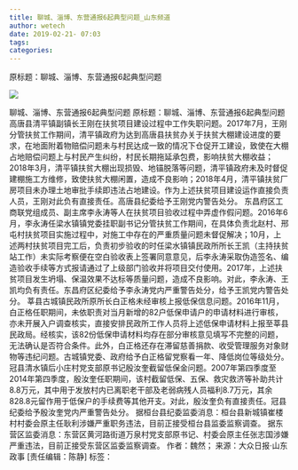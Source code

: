 ```yaml
---
title: 聊城、淄博、东营通报6起典型问题_山东频道
author: wetech
date: 2019-02-21- 07:03
tags: 
categories: 
---
```

原标题：聊城、淄博、东营通报6起典型问题
<!-- more -->
                
<img align="center" border="0" src="http://p2.ifengimg.com/a/2016/0810/204c433878d5cf9size1_w16_h16.png" />
                
            
聊城、淄博、东营通报6起典型问题
原标题：聊城、淄博、东营通报6起典型问题
高唐县清平镇副镇长王刚在扶贫项目建设过程中工作失职问题。2017年7月，王刚分管扶贫工作期间，清平镇政府为达到高唐县扶贫办关于扶贫大棚建设进度的要求，在地面附着物赔偿问题未与村民达成一致的情况下仓促开工建设，致使在大棚占地赔偿问题上与村民产生纠纷，村民长期拖延承包费，影响扶贫大棚收益；2018年3月，清平镇扶贫大棚出现损毁、地锚脱落等问题，清平镇政府未及时督促建棚施工方维修，致使扶贫大棚闲置，造成不良影响；2018年4月，清平镇扶贫厂房项目未办理土地审批手续即违法占地建设。作为上述扶贫项目建设运作直接负责人员，王刚对此负有直接责任。高唐县纪委给予王刚党内警告处分。
东昌府区工商联党组成员、副主席李永涛等人在扶贫项目验收过程中弄虚作假问题。2016年6月，李永涛任梁水镇镇党委挂职副书记分管扶贫工作期间，在具体负责北赵村、邢屯村扶贫项目实施过程中，对施工中存在的严重质量问题未督促解决；10月，上述两村扶贫项目完工后，负责初步验收的时任梁水镇镇民政所所长王凯（主持扶贫站工作）未实际考察便在空白验收表上签署同意意见，后李永涛采取伪造签名、编造验收手续等方式报请通过了上级部门验收并将项目交付使用。2017年，上述扶贫项目发生坍塌、保温效果不达标等质量问题，造成不良影响。对此，李永涛、王凯均负有责任。东昌府区纪委给予李永涛党内严重警告处分，给予王凯党内警告处分。
莘县古城镇民政所原所长白正格未经审核上报低保信息问题。2016年11月，白正格任职期间，未依职责对当月新增的82户低保申请户的申请材料进行审核，亦未开展入户调查核实，直接安排民政所工作人员将上述低保申请材料上报至莘县民政局。经核实，该82份低保申请材料均存在部分审核意见填写不完整的问题，无法确认是否符合条件。此外，白正格还存在滞留慈善捐款、收受管理服务对象财物等违纪问题。古城镇党委、政府给予白正格留党察看一年、降低岗位等级处分。
冠县清水镇后小庄村党支部原书记殷汝奎截留低保金问题。2007年第四季度至2014年第四季度，殷汝奎任职期间，该村截留低保、五保、救灾救济等补助共计8.8万元，其中用于发放村内已离职老干部及老弱病残人员福利8.7万元，其余828.8元留作用于低保户的手续费等其他开支。对此，殷汝奎负有直接责任。冠县纪委给予殷汝奎党内严重警告处分。
据桓台县纪委监委消息：桓台县新城镇崔楼村村委会原主任耿利涉嫌严重职务违法，目前正接受桓台县监委监察调查。
据东营区监委消息：东营区黄河路街道万泉村党支部原书记、村委会原主任张志国涉嫌严重违法，目前正接受东营区监委监察调查。
作者：魏然；
来源：大众日报·山东政事
[责任编辑：陈静]
标签：
 
             
